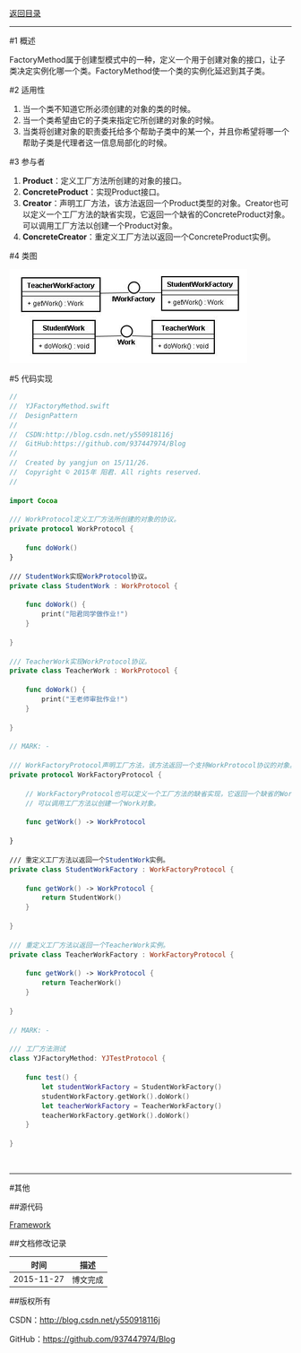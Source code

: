 [返回目录](https://github.com/937447974/Blog/blob/master/架构设计/23设计模式之目录.md)

----------

#1 概述

FactoryMethod属于创建型模式中的一种，定义一个用于创建对象的接口，让子类决定实例化哪一个类。FactoryMethod使一个类的实例化延迟到其子类。

#2 适用性

1. 当一个类不知道它所必须创建的对象的类的时候。
2. 当一个类希望由它的子类来指定它所创建的对象的时候。
3. 当类将创建对象的职责委托给多个帮助子类中的某一个，并且你希望将哪一个帮助子类是代理者这一信息局部化的时候。

#3 参与者

1. **Product**：定义工厂方法所创建的对象的接口。
2. **ConcreteProduct**：实现Product接口。
3. **Creator**：声明工厂方法，该方法返回一个Product类型的对象。Creator也可以定义一个工厂方法的缺省实现，它返回一个缺省的ConcreteProduct对象。可以调用工厂方法以创建一个Product对象。
4. **ConcreteCreator**：重定义工厂方法以返回一个ConcreteProduct实例。

#4 类图

![DDl-1](https://raw.githubusercontent.com/937447974/Blog/master/Resources/2015112701.png)

#5 代码实现

```swift
//
//  YJFactoryMethod.swift
//  DesignPattern
//
//  CSDN:http://blog.csdn.net/y550918116j
//  GitHub:https://github.com/937447974/Blog
//
//  Created by yangjun on 15/11/26.
//  Copyright © 2015年 阳君. All rights reserved.
//

import Cocoa

/// WorkProtocol定义工厂方法所创建的对象的协议。
private protocol WorkProtocol {
    
    func doWork()
}

/// StudentWork实现WorkProtocol协议。
private class StudentWork : WorkProtocol {
    
    func doWork() {
        print("阳君同学做作业!")
    }
    
}

/// TeacherWork实现WorkProtocol协议。
private class TeacherWork : WorkProtocol {
    
    func doWork() {
        print("王老师审批作业!")
    }
    
}

// MARK: -

/// WorkFactoryProtocol声明工厂方法，该方法返回一个支持WorkProtocol协议的对象。
private protocol WorkFactoryProtocol {
    
    // WorkFactoryProtocol也可以定义一个工厂方法的缺省实现，它返回一个缺省的WorkProtocol对象。
    // 可以调用工厂方法以创建一个Work对象。
    
    func getWork() -> WorkProtocol
    
}

/// 重定义工厂方法以返回一个StudentWork实例。
private class StudentWorkFactory : WorkFactoryProtocol {
    
    func getWork() -> WorkProtocol {
        return StudentWork()
    }
    
}

/// 重定义工厂方法以返回一个TeacherWork实例。
private class TeacherWorkFactory : WorkFactoryProtocol {
    
    func getWork() -> WorkProtocol {
        return TeacherWork()
    }
    
}

// MARK: -

/// 工厂方法测试
class YJFactoryMethod: YJTestProtocol {
    
    func test() {
        let studentWorkFactory = StudentWorkFactory()
        studentWorkFactory.getWork().doWork()
        let teacherWorkFactory = TeacherWorkFactory()
        teacherWorkFactory.getWork().doWork()
    }

}
```
&#160;

----------

#其他

##源代码

[Framework](https://github.com/937447974/Framework)

##文档修改记录

| 时间 | 描述 |
| ---- | ---- |
| 2015-11-27 | 博文完成 |

##版权所有

CSDN：http://blog.csdn.net/y550918116j

GitHub：https://github.com/937447974/Blog